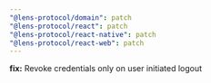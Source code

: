 ```yaml
---
"@lens-protocol/domain": patch
"@lens-protocol/react": patch
"@lens-protocol/react-native": patch
"@lens-protocol/react-web": patch
---
```


**fix:** Revoke credentials only on user initiated logout
